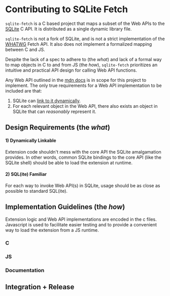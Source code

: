 # Contributing to SQLite Fetch
`sqlite-fetch` is a C based project that maps a subset of the Web APIs to the 
[SQLite](https://www.sqlite.org/) C API. It is distributed as a single dynamic 
library file.

`sqlite-fetch` is not a fork of SQLite, and is not a strict implementation of the [WHATWG](https://whatwg.org/) Fetch API. 
It also does not implement a formalized mapping between C and JS.

Despite the lack of a spec to adhere to (the *what*) and lack of a formal way to map
objects in C to and from JS (the *how*), `sqlite-fetch` prioritizes an intuitive and practical 
API design for calling Web API functions.

Any Web API outlined in the [mdn docs](https://developer.mozilla.org/en-US/docs/Web/API) is
in scope for this project to implement. The only true requirements for a Web API implementation 
to be included are that:

1. SQLite can [link to it dynamically](https://www.sqlite.org/loadext.html).
2. For each relevant object in the Web API, there also exists an object in SQLite that can *reasonably* represent it.

## Design Requirements (the *what*)
#### 1) Dynamically Linkable
Extension code shouldn't mess with the core API the SQLite amalgamation provides. In other words,
common SQLite bindings to the core API (like the SQLite shell) should be able to load the extension
at runtime.

#### 2) SQL(ite) Familiar
For each way to invoke Web API(s) in SQLite, usage should be as close as possible to standard SQL(ite).

## Implementation Guidelines (the *how*)
Extension logic and Web API implementations are encoded in 
the c files. Javascript is used to facilitate easier testing 
and to provide a convenient way to load the extension from a JS runtime.

### C

### JS

### Documentation

## Integration + Release